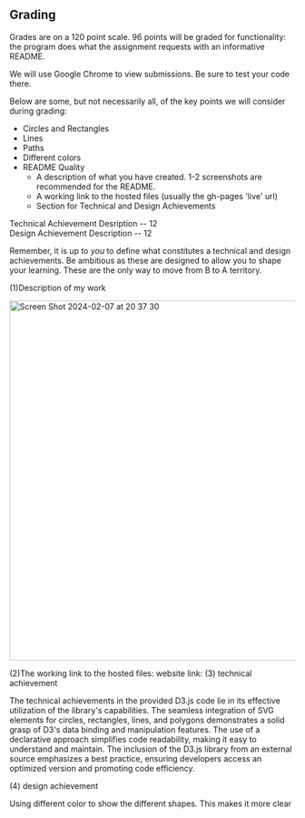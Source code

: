 
Grading
---

Grades are on a 120 point scale. 
96 points will be graded for functionality: the program does what the assignment requests with an informative README. 

We will use Google Chrome to view submissions. 
Be sure to test your code there.

Below are some, but not necessarily all, of the key points we will consider during grading:

- Circles and Rectangles  
- Lines  
- Paths  
- Different colors  
- README Quality
    - A description of what you have created. 1-2 screenshots are recommended for the README.  
    - A working link to the hosted files (usually the gh-pages 'live' url)  
    - Section for Technical and Design Achievements

Technical Achievement Desription -- 12  
Design Achievement Description -- 12

Remember, it is up to *you* to define what constitutes a technical and design achievements.
Be ambitious as these are designed to allow you to shape your learning.
These are the only way to move from B to A territory.

(1)Description of my work


<img width="633" alt="Screen Shot 2024-02-07 at 20 37 30" src="https://github.com/danile981199/a1-ghd3/assets/63995138/ee41c6d3-caab-4246-bae3-f75b1ac7bd07">


(2)The working link to the hosted files:
website link:
[
](https://danile981199.github.io)
(3) technical achievement

The technical achievements in the provided D3.js code lie in its effective utilization of the library's capabilities. The seamless integration of SVG elements for circles, rectangles, lines, and polygons demonstrates a solid grasp of D3's data binding and manipulation features. The use of a declarative approach simplifies code readability, making it easy to understand and maintain. The inclusion of the D3.js library from an external source emphasizes a best practice, ensuring developers access an optimized version and promoting code efficiency.

(4) design achievement

Using different color to show the different shapes. This makes it more clear
